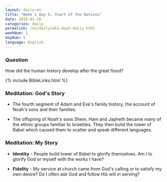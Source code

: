 ```yaml
---
layout: daily-en
title: "Week 1 Day 5: Start of the Nations"
date: 2018-01-26
categories: daily
permalink: /en/daily/wk1-day5-daily.html
weekNum: 1
dayNum: 5
language: English
---
```


### Question     
How did the human history develop after the great flood?

{% include BibleLinks.html %} 

### Meditation: God's Story   
+ The fourth segment of Adam and Eve's family history, the account of Noah's sons and their families. 

+ The offspring of Noah's sons Shem, Ham and Japheth became many of the ethnic groups familiar to Israelites. They then build the tower of Babel which caused them to scatter and speak different languages. 

### Meditation: My Story   
+ **Identity** - People build tower of Babel to glorify themselves. Am I to glorify God or myself with the works I have? 

+ **Fidelity** - My service at church came from God's calling or to satisfy my own desire? Do I often ask God and follow His will in serving? 
